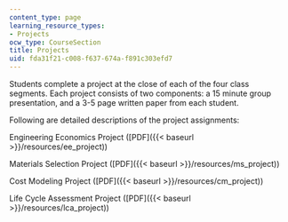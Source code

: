 ```yaml
---
content_type: page
learning_resource_types:
- Projects
ocw_type: CourseSection
title: Projects
uid: fda31f21-c008-f637-674a-f891c303efd7
---
```


Students complete a project at the close of each of the four class segments. Each project consists of two components: a 15 minute group presentation, and a 3-5 page written paper from each student.

Following are detailed descriptions of the project assignments:

Engineering Economics Project ([PDF]({{< baseurl >}}/resources/ee_project))

Materials Selection Project ([PDF]({{< baseurl >}}/resources/ms_project))

Cost Modeling Project ([PDF]({{< baseurl >}}/resources/cm_project))

Life Cycle Assessment Project ([PDF]({{< baseurl >}}/resources/lca_project))